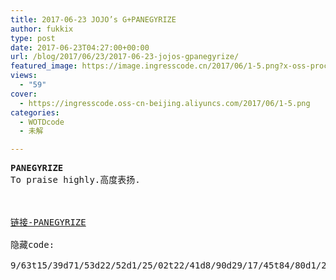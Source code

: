 ```yaml
---
title: 2017-06-23 JOJO’s G+PANEGYRIZE
author: fukkix
type: post
date: 2017-06-23T04:27:00+00:00
url: /blog/2017/06/23/2017-06-23-jojos-gpanegyrize/
featured_image: https://image.ingresscode.cn/2017/06/1-5.png?x-oss-process=image/resize,m_fill,w_646,h_220
views:
  - "59"
cover:
  - https://ingresscode.oss-cn-beijing.aliyuncs.com/2017/06/1-5.png
categories:
  - WOTDcode
  - 未解

---
```

<pre><strong>PANEGYRIZE</strong>
To praise highly.高度表扬.
<!--more-->


<a href="https://jojoingresswotd.github.io/2017/19/PANEGYRIZE.html" target="_blank" rel="noopener">链接-PANEGYRIZE</a>

隐藏code:

9/63t15/39d71/53d22/52d1/25/02t22/41d8/90d29/17/45t84/80d1/25/02t1/18/46t90/57d2/06/32t1/25/02t1/25/02t1/25/02t22/41d10/62t5/05d




</pre>